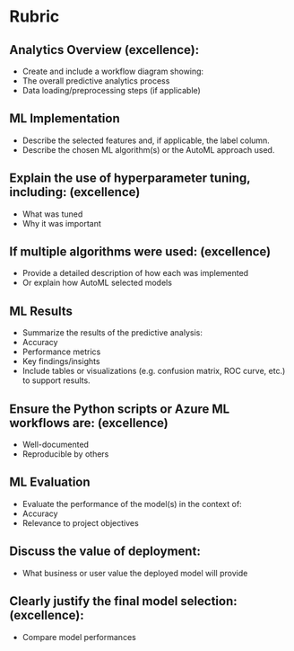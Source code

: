 # Rubric

## Analytics Overview (excellence):  

- Create and include a workflow diagram showing: 
- The overall predictive analytics process 
- Data loading/preprocessing steps (if applicable) 

## ML Implementation 
- Describe the selected features and, if applicable, the label column. 
- Describe the chosen ML algorithm(s) or the AutoML approach used. 

## Explain the use of hyperparameter tuning, including: (excellence) 
- What was tuned 
- Why it was important 

## If multiple algorithms were used: (excellence) 
- Provide a detailed description of how each was implemented 
- Or explain how AutoML selected models 

## ML Results 
- Summarize the results of the predictive analysis: 
- Accuracy 
- Performance metrics 
- Key findings/insights 
- Include tables or visualizations (e.g. confusion matrix, ROC curve, etc.) to support results. 

## Ensure the Python scripts or Azure ML workflows are: (excellence) 
- Well-documented 
- Reproducible by others 

## ML Evaluation 
- Evaluate the performance of the model(s) in the context of: 
- Accuracy 
- Relevance to project objectives 

## Discuss the value of deployment: 
- What business or user value the deployed model will provide 

## Clearly justify the final model selection: (excellence): 
- Compare model performances 